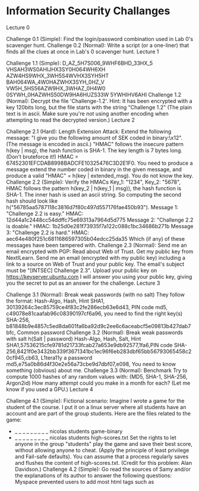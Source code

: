 # Information Security Challanges
Lecture 0

Challenge 0.1 (Simple): Find the login/password combination used in Lab 0's scavenger hunt.
Challenge 0.2 (Normal): Write a script (or a one-liner) that finds all the clues at once in Lab's 0 scavenger hunt.
Lecture 1

Challenge 1.1 (Simple):
D_AZ_5H7S006_9WHF6BHD_33HX_5
VHSAH3WS0AHIJHX3SY0H064WH6XH
AZW4HS9WHX_3WH5S4WVHX3SYH5HT
BAH064WA_4W0HAZWHX3SYH_0HZ_V
VW5H_5HS56AZW9HX_3WHAZ_0H4W0
0SYWH_0HAZWHS50DW9HA6HUZS33W
5YWHIHV6AHI
Challenge 1.2 (Normal): Decrypt the file 'Challenge-1.2'. Hint: It has been encrypted with a key 120bits long, but the file starts with the string "Challenge 1.2" (The plain text is in ascii. Make sure you're not using another encoding when attempting to read the decrypted version.)
Lecture 2

Challenge 2.1 (Hard): Length Extension Attack:
Extend the following message: "I give you the following amount of SEK coded in binary:\x12". (The message is encoded in ascii.)
"HMAC" follows the insecure pattern h(key | msg), the hash function is SHA-1. The key length is 7 bytes long. (Don't bruteforce it!)
HMAC = 67452301EFCDAB8998BADCFE10325476C3D2E1F0.
You need to produce a message extend the number coded in binary in the given message, and produce a valid "HMAC" = h(key | extended_msg).
You do not know the key.
Challenge 2.2 (Simple): Verify the HMACs
Key_1: "1234", Key_2: "5678", HMAC follows the pattern h(key_2 | h(key_1 | msg)), the hash function is SHA-1. The inner hash is used an ascii string. So computing the second hash should look like h("56785aa5787118c3816d7f80c497d557176fae450b93").
Message 1: "Challenge 2.2 is easy." HMAC: 12d44a1c2448cc54ddffc75e69313a7964d5d775
Message 2: "Challenge 2.2 is doable." HMAC: 1b25d0e281f73935f7a122c088c1bc34686b271b
Message 3: "Challenge 2.2 is hard." HMAC: aec64e480f251c6811686597305b04edcc25da35
Which (if any) of these messages have been tampered with.
Challenge 2.3 (Normal): Send me an email encrypted with PGP:
Read about Web of Trust.
Get my public key from NextILearn.
Send me an email (encrypted with my public key) including a link to a source on Web of Trust and your public key.
The email's subject must be "[INTSEC] Challenge 2.3".
Upload your public key on https://keyserver.ubuntu.com
I will answer you using your public key, giving you the secret to put as an answer for the challenge.
Lecture 3

Challenge 3.1 (Normal): Break weak passwords (with no salt)
 They follow the format: Hash-Algo, Hash, Hint
SHA1, 30139264c3ec85759ce4f83c2fe286ecb63e6d43, PIN code
md5, c49078e81caafab96c08390197cf6a96, you need to find the right key(s)
SHA-256, b81848b9e4857c5ed8da601fa6ba92d9c2ee6c6aceabcf5e09813b427dab7bfc, Common password
Challenge 3.2 (Normal): Break weak passwords with salt h(Salt | password)
Hash-Algo, Hash, Salt, Hint
SHA1,57536215cfe9781d21733fcab27a653e9db92577,1fa6,PIN code
SHA-256,8421f0e3432bb339f3671341bc1ec96f6eb283dbf65bb56793065458c20cf945,cb63, L1tera11y a password
md5,e75a0b86d4f30e2e56a73cbe9d7dbf07,e098, You need to know something (obvious) about me.
Challenge 3.3 (Normal): Benchmark
Try to compute 1000 hashes of any random values with: (MD5, SHA-1, SHA-256, Argon2id)
How many attempt could you make in a month for each? (Let me know if you used a GPU.)
Lecture 4

Challenge 4.1 (Simple):
Fictional scenario: Imagine I wrote a game for the student of the course. I put it on a linux server where all students have an account and are part of the group students. Here are the files related to the game:
- _ _ _ _ _ _ _ _ _ nicolas students game-binary
- _ _ _ _ _ _ _ _ _ nicolas students high-scores.txt
Set the rights to let anyone in the group "students" play the game and save their best score, without allowing anyone to cheat. (Apply the principle of least privilege and Fail-safe defaults). You can assume that a process regularly saves and flushes the content of high-scores.txt. (Credit for this problem: Alan Davidson.)
Challenge 4.2 (Simple):
Go read the sources of Samy and/or the explanations of its author to answer the following questions:
Myspace prevented users to add most html tags such as <script>, where did Samy put his code?
Myspace prevented user to use essential keywords of javascript such as innerHTML, how did Samy bypassed this limitation?
Write a one-sentence explanation for each of these questions.
Lecture 5:

Challenge 5.1 (Hard): Quine
Write a quine in the language of your choice. (Not a trivial quine like "1".)
Don't cheat! If you look for the solution online, you will never again have the opportunity to find it on your own.
If you succed you should be able to run your program, save the output in a file, run this new program, save its output in a file, run, etc and the files should be the same. (Do test it!)
Then you can read Reflections on trusting trust, it's only 3 pages, and it's brilliant.
Challenge 5.2 (Normal): Checking binaries
Write a short script that takes two directories as input.
For each files in one directory, check that there is another file of the same name in the other directory.
Compute a checksum for each files, and compare.
Challenge 5.3 (Normal): Tests
Write 2 to 3 tests for the XOR encryption function you
used in Challenge 1.2 (even if you used an external
service).
Test the full extent of possible input characters.
Use a unit test framework.
Put in the comments which part is the initialization,
function under test, and oracle.
Let me know if you found a bug.
Lecture 6

Challenge 6.1 (Hard):
Consider the implementation of indoor security cameras within a household shared by a multi-age family, consisting of members from different age groups. Identify and describe potential security and privacy concerns that may arise due to the presence of such technology. Consider the possible flaws or shortcomings in the design of the camera system, focusing on what might go wrong when deployed in a family setting. From a human-centred perspective, think how these concerns might impact different members of the household, particularly considering generational differences.
Apply both human-centred principles and a feminist perspective to explore the situation. Identify and suggest at least one practical/technical solution that addresses these concerns you have outlined.
Note that avoiding the use of the camera entirely is not an option or
solution.
Write your propositions in a separate pdf. (You should metion the pdf name in your csv.)
Lecture 7:

Challenge 7.1 (Normal): SQL injection
Run sqli-dojo (Link)
Get the secret value from the "GET parameter injection in the middle of a parameter" page.
Write in your csv the series of SQL injections you needed to perform to obtain the secret value.
Challenge 7.2 (Hard): Find the backdoor in passoire's original image. (And no I don't mean just the suspicious user, even though it's related.) You can work on this one with your group, but you all need to submit individually the answer. (I'm expecting detailed explanations if you want the 3 points here.)
